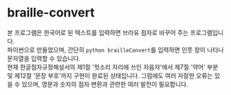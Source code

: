 # braille-convert

본 프로그램은 한국어로 된 텍스트를 입력하면 브라유 점자로 바꾸어 주는 프로그램입니다.  
파이썬으로 만들었으며, 간단히 `python brailleConvert`를 입력하면 인풋 창이 나타나 문자열을 입력할 수 있습니다.  
현재 한글점자규정해설서의 제1절 '첫소리 자리에 쓰인 자음자'에서 제7절 '약어' 부분 및 제12절 '문장 부호'까지 구현이 완료된 상태입니다. 그럼에도 여러 자잘한 오류는 있을 수 있으며, 영문과 숫자의 점자 변환과 관련한 여러 발전이 필요합니다.
